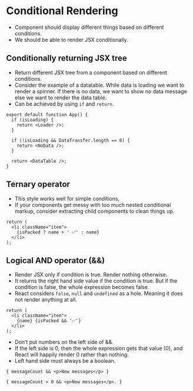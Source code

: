 # Conditional Rendering

- Component should display different things based on different conditions.
- We should be able to render JSX conditionally.



## Conditionally returning JSX tree

- Return different JSX tree from a component based on different conditions.
- Consider the example of a datatable. While data is loading we want to render a spinner. If there is no data, we want to show no data message else we want to render the data table.
- Can be achieved by using `if` and `return`.

```tsx
export default function App() {
  if (isLoading) {
    return <Loader />;
  }

  if (!isLoading && DataTransfer.length == 0) {
    return <NoData />;
  }

  return <DataTable />;
}
```


## Ternary operator

- This style works well for simple conditions,
-  If your components get messy with too much nested conditional markup, consider extracting child components to clean things up. 

```tsx
return (
  <li className="item">
    {isPacked ? name + ' ✅' : name}
  </li>
);
```

## Logical AND operator (&&) 

- Render JSX only if condition is true. Render nothing otherwise.
- It returns the right hand side value if the condition is true. But if the condition is false, the whole expression becomes false.
- React considers `false`, `null` and `undefined` as a hole. Meaning it does not render anything at all.

```tsx
return (
  <li className="item">
    {name} {isPacked && '✅'}
  </li>
);
```
- Don’t put numbers on the left side of &&.
- If the left side is 0, then the whole expression gets that value (0), and React will happily render 0 rather than nothing.
- Left hand side must always be a boolean.

```tsx
{ messageCount && <p>New messages</p> }

{ messageCount > 0 && <p>New messages</p>. }


```
